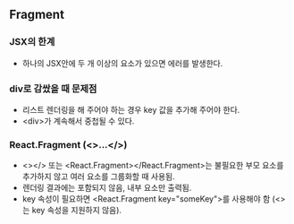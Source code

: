 ## Fragment

### JSX의 한계
- 하나의 JSX안에 두 개 이상의 요소가 있으면 에러를 발생한다.

### div로 감쌌을 때 문제점
- 리스트 렌더링을 해 주어야 하는 경우 key 값을 추가해 주어야 한다.
- \<div>가 계속해서 중첩될 수 있다.

### React.Fragment (<>...</>)
- <></> 또는 \<React.Fragment></React.Fragment>는 불필요한 부모 요소를 추가하지 않고 여러 요소를 그룹화할 때 사용됨.
- 렌더링 결과에는 포함되지 않음, 내부 요소만 출력됨.
- key 속성이 필요하면 <React.Fragment key="someKey">를 사용해야 함 (<>는 key 속성을 지원하지 않음).

